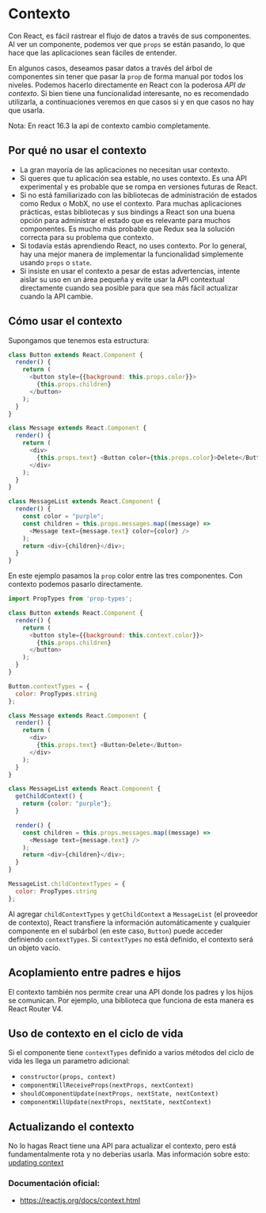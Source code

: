 # Contexto
Con React, es fácil rastrear el flujo de datos a través de sus componentes.
Al ver un componente, podemos ver que `props` se están pasando, lo que hace que las aplicaciones sean fáciles de entender.

En algunos casos, deseamos pasar datos a través del árbol de componentes sin tener que pasar la `prop` de forma manual por todos los niveles. Podemos hacerlo directamente en React con la poderosa *API de contexto*.
Si bien tiene una funcionalidad interesante, no es recomendado utilizarla, a continuaciones veremos en que casos si y en que casos no hay que usarla.

Nota: En react 16.3 la api de contexto cambio completamente.

## Por qué no usar el contexto
- La gran mayoría de las aplicaciones no necesitan usar contexto.
- Si queres que tu aplicación sea estable, no uses contexto. Es una API experimental y es probable que se rompa en versiones futuras de React.
- Si no está familiarizado con las bibliotecas de administración de estados como Redux o MobX, no use el contexto. Para muchas aplicaciones prácticas, estas bibliotecas y sus bindings a React son una buena opción para administrar el estado que es relevante para muchos componentes. Es mucho más probable que Redux sea la solución correcta para su problema que contexto.
- Si todavía estás aprendiendo React, no uses contexto. Por lo general, hay una mejor manera de implementar la funcionalidad simplemente usando `props` o `state`.
- Si insiste en usar el contexto a pesar de estas advertencias, intente aislar su uso en un área pequeña y evite usar la API contextual directamente cuando sea posible para que sea más fácil actualizar cuando la API cambie.

## Cómo usar el contexto
Supongamos que tenemos esta estructura:
```javascript
class Button extends React.Component {
  render() {
    return (
      <button style={{background: this.props.color}}>
        {this.props.children}
      </button>
    );
  }
}

class Message extends React.Component {
  render() {
    return (
      <div>
        {this.props.text} <Button color={this.props.color}>Delete</Button>
      </div>
    );
  }
}

class MessageList extends React.Component {
  render() {
    const color = "purple";
    const children = this.props.messages.map((message) =>
      <Message text={message.text} color={color} />
    );
    return <div>{children}</div>;
  }
}
```
En este ejemplo pasamos la `prop` color entre las tres componentes.
Con contexto podemos pasarlo directamente.

```javascript
import PropTypes from 'prop-types';

class Button extends React.Component {
  render() {
    return (
      <button style={{background: this.context.color}}>
        {this.props.children}
      </button>
    );
  }
}

Button.contextTypes = {
  color: PropTypes.string
};

class Message extends React.Component {
  render() {
    return (
      <div>
        {this.props.text} <Button>Delete</Button>
      </div>
    );
  }
}

class MessageList extends React.Component {
  getChildContext() {
    return {color: "purple"};
  }

  render() {
    const children = this.props.messages.map((message) =>
      <Message text={message.text} />
    );
    return <div>{children}</div>;
  }
}

MessageList.childContextTypes = {
  color: PropTypes.string
};
```

Al agregar `childContextTypes` y `getChildContext` a `MessageList` (el proveedor de contexto), React transfiere la información automáticamente y cualquier componente en el subárbol (en este caso, `Button`) puede acceder definiendo `contextTypes`.
Si `contextTypes` no está definido, el contexto será un objeto vacío.

## Acoplamiento entre padres e hijos
El contexto también nos permite crear una API donde los padres y los hijos se comunican.
Por ejemplo, una biblioteca que funciona de esta manera es React Router V4.

## Uso de contexto en el ciclo de vida
Si el componente tiene `contextTypes` definido a varios métodos del ciclo de vida les llega un parametro adicional:
- `constructor(props, context)`
- `componentWillReceiveProps(nextProps, nextContext)`
- `shouldComponentUpdate(nextProps, nextState, nextContext)`
- `componentWillUpdate(nextProps, nextState, nextContext)`

## Actualizando el contexto
No lo hagas
React tiene una API para actualizar el contexto, pero está fundamentalmente rota y no deberías usarla.
Mas información sobre esto: [updating context](https://reactjs.org/docs/context.html#updating-context)

### Documentación oficial:
- https://reactjs.org/docs/context.html

